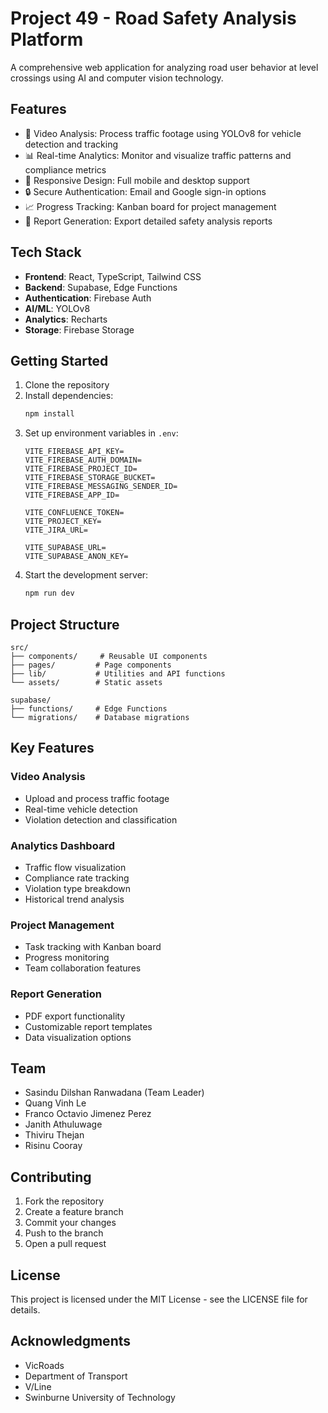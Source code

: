 # Project 49 - Road Safety Analysis Platform

A comprehensive web application for analyzing road user behavior at level crossings using AI and computer vision technology.

## Features

- 🎥 Video Analysis: Process traffic footage using YOLOv8 for vehicle detection and tracking
- 📊 Real-time Analytics: Monitor and visualize traffic patterns and compliance metrics
- 📱 Responsive Design: Full mobile and desktop support
- 🔒 Secure Authentication: Email and Google sign-in options
- 📈 Progress Tracking: Kanban board for project management
- 📄 Report Generation: Export detailed safety analysis reports

## Tech Stack

- **Frontend**: React, TypeScript, Tailwind CSS
- **Backend**: Supabase, Edge Functions
- **Authentication**: Firebase Auth
- **AI/ML**: YOLOv8
- **Analytics**: Recharts
- **Storage**: Firebase Storage

## Getting Started

1. Clone the repository
2. Install dependencies:
   ```bash
   npm install
   ```
3. Set up environment variables in `.env`:
   ```
   VITE_FIREBASE_API_KEY=
   VITE_FIREBASE_AUTH_DOMAIN=
   VITE_FIREBASE_PROJECT_ID=
   VITE_FIREBASE_STORAGE_BUCKET=
   VITE_FIREBASE_MESSAGING_SENDER_ID=
   VITE_FIREBASE_APP_ID=
   
   VITE_CONFLUENCE_TOKEN=
   VITE_PROJECT_KEY=
   VITE_JIRA_URL=
   
   VITE_SUPABASE_URL=
   VITE_SUPABASE_ANON_KEY=
   ```
4. Start the development server:
   ```bash
   npm run dev
   ```

## Project Structure

```
src/
├── components/     # Reusable UI components
├── pages/         # Page components
├── lib/           # Utilities and API functions
└── assets/        # Static assets

supabase/
├── functions/     # Edge Functions
└── migrations/    # Database migrations
```

## Key Features

### Video Analysis
- Upload and process traffic footage
- Real-time vehicle detection
- Violation detection and classification

### Analytics Dashboard
- Traffic flow visualization
- Compliance rate tracking
- Violation type breakdown
- Historical trend analysis

### Project Management
- Task tracking with Kanban board
- Progress monitoring
- Team collaboration features

### Report Generation
- PDF export functionality
- Customizable report templates
- Data visualization options

## Team

- Sasindu Dilshan Ranwadana (Team Leader)
- Quang Vinh Le
- Franco Octavio Jimenez Perez
- Janith Athuluwage
- Thiviru Thejan
- Risinu Cooray

## Contributing

1. Fork the repository
2. Create a feature branch
3. Commit your changes
4. Push to the branch
5. Open a pull request

## License

This project is licensed under the MIT License - see the LICENSE file for details.

## Acknowledgments

- VicRoads
- Department of Transport
- V/Line
- Swinburne University of Technology
